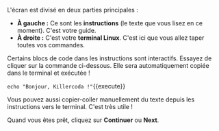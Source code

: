 L'écran est divisé en deux parties principales :

-   **À gauche :** Ce sont les **instructions** (le texte que vous lisez en ce moment). C'est votre guide.
-   **À droite :** C'est votre **terminal Linux**. C'est ici que vous allez taper toutes vos commandes.

Certains blocs de code dans les instructions sont interactifs. Essayez de cliquer sur la commande ci-dessous. Elle sera automatiquement copiée dans le terminal et exécutée !

`echo "Bonjour, Killercoda !"`{{execute}}

Vous pouvez aussi copier-coller manuellement du texte depuis les instructions vers le terminal. C'est très utile !

Quand vous êtes prêt, cliquez sur **Continuer** ou **Next**.